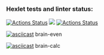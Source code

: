 ### Hexlet tests and linter status:
[![Actions Status](https://github.com/a-abokhssan/frontend-project-lvl1/workflows/hexlet-check/badge.svg)](https://github.com/a-abokhssan/frontend-project-lvl1/actions)
<a href="https://codeclimate.com/github/codeclimate/codeclimate/maintainability"><img src="https://api.codeclimate.com/v1/badges/a99a88d28ad37a79dbf6/maintainability" /></a>
[![Actions Status](https://github.com/a-abokhssan/frontend-project-lvl1/actions/workflows/eslint-check.yml/badge.svg)](https://github.com/a-abokhssan/frontend-project-lvl1/actions)

[![asciicast](https://asciinema.org/a/5HpXdUmWqkLkSXinM92NPIbBr.svg)](https://asciinema.org/a/5HpXdUmWqkLkSXinM92NPIbBr) 
brain-even

[![asciicast](https://asciinema.org/a/WqzrPkHYoTMrYiMia6F4HCWnc.svg)](https://asciinema.org/a/WqzrPkHYoTMrYiMia6F4HCWnc)
brain-calc